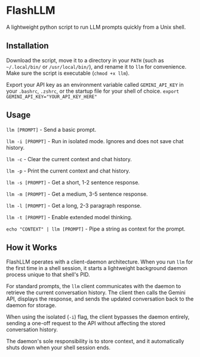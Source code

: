 # FlashLLM
A lightweight python script to run LLM prompts quickly from a Unix shell.

## Installation
Download the script, move it to a directory in your `PATH` (such as `~/.local/bin/` or `/usr/local/bin/`), and rename it to `llm` for convenience. Make sure the script is executable (`chmod +x llm`).

Export your API key as an environment variable called `GEMINI_API_KEY` in your `.bashrc`, `.zshrc`, or the startup file for your shell of choice.
`export GEMINI_API_KEY="YOUR_API_KEY_HERE"`

## Usage

`llm [PROMPT]` - Send a basic prompt.

`llm -i [PROMPT]` - Run in isolated mode. Ignores and does not save chat history.

`llm -c` - Clear the current context and chat history.

`llm -p` - Print the current context and chat history.

`llm -s [PROMPT]` - Get a short, 1-2 sentence response.

`llm -m [PROMPT]` - Get a medium, 3-5 sentence response.

`llm -l [PROMPT]` - Get a long, 2-3 paragraph response.

`llm -t [PROMPT]` - Enable extended model thinking.

`echo "CONTEXT" | llm [PROMPT]` - Pipe a string as context for the prompt.

## How it Works

FlashLLM operates with a client-daemon architecture. When you run `llm` for the first time in a shell session, it starts a lightweight background daemon process unique to that shell's PID.

For standard prompts, the `llm` client communicates with the daemon to retrieve the current conversation history. The client then calls the Gemini API, displays the response, and sends the updated conversation back to the daemon for storage.

When using the isolated (`-i`) flag, the client bypasses the daemon entirely, sending a one-off request to the API without affecting the stored conversation history.

The daemon's sole responsibility is to store context, and it automatically shuts down when your shell session ends.
